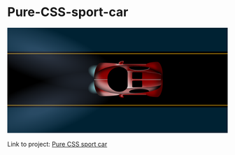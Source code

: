 # Pure-CSS-sport-car

![Pure CSS sport car](pure_css_car.png)

Link to project: [Pure CSS sport car](https://laughing-neumann-b66696.netlify.app/)
